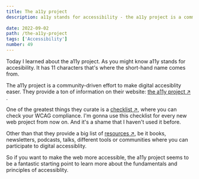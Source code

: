 ```yaml
---
title: The a11y project
description: a11y stands for accessibility - the a11y project is a community-driven effort to make digital accesibility easier
  
date: 2022-09-02
path: /the-a11y-project
tags: ['Accessibility']
number: 49
---
```


Today I learned about the a11y project. As you might know a11y stands for accesibility. It has 11 characters that's where the short-hand name comes from.

The a11y project is a community-driven effort to make digital accesiblity easer. They provide a ton of information on their website: <a href="https://www.a11yproject.com/" target="_blank">the a11y project &#8599; </a>.

One of the greatest things they curate is a <a href="https://www.a11yproject.com/checklist/" target="_blank">checklist &#8599;</a>, where you can check your WCAG compliance. I'm gonna use this checklist for every new web project from now on. And it's a shame that I haven't used it before. 

Other than that they provide a big list of <a href="https://www.a11yproject.com/resources/" target="_blank">resources &#8599;</a>, be it books, newsletters, podcasts, talks, different tools or communities where you can participate to digital accessiblity.

So if you want to make the web more accessible, the a11y project seems to be a fantastic starting point to learn more about the fundamentals and principles of accessiblity.